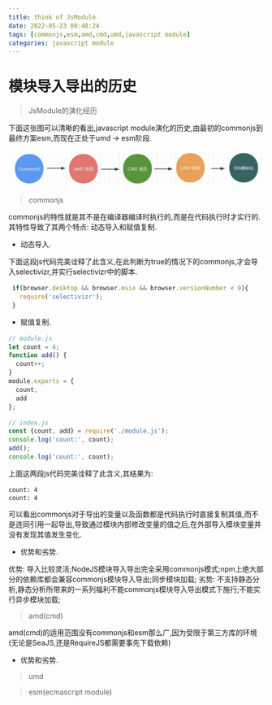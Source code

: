 ```yaml
---
title: think of JsModule
date: 2022-05-23 00:48:24
tags: [commonjs,esm,amd,cmd,umd,javascript module]
categories: javascript module
---
```


# 模块导入导出的历史

> JsModule的演化经历

   下面这张图可以清晰的看出,javascript module演化的历史,由最初的commonjs到最终方案esm,而现在正处于umd -> esm阶段.

   ![](/images/js_module_history.png)

> commonjs

   commonjs的特性就是其不是在编译器编译时执行的,而是在代码执行时才实行的.其特性导致了其两个特点: 动态导入和赋值复制.

   * 动态导入.

   下面这段js代码完美诠释了此含义,在此判断为true的情况下的commonjs,才会导入selectivizr,并实行selectivizr中的脚本.

   ```javascript
    if(browser.desktop && browser.msie && browser.versionNumber < 9){
      require('selectivizr');
    }
   ```

   * 赋值复制.

   ```javascript
   // module.js
   let count = 4;
   function add() {
     count++;
   }
   module.exports = {
     count,
     add
   };	 
   ```

   ```javascript
   // index.js
   const {count, add} = require('./module.js');
   console.log('count:', count);
   add();
   console.log('count:', count);	 
   ```

   上面这两段js代码完美诠释了此含义,其结果为:

    count: 4
    count: 4

   可以看出commonjs对于导出的变量以及函数都是代码执行时直接复制其值,而不是连同引用一起导出,导致通过模块内部修改变量的值之后,在外部导入模块变量并没有发现其值发生变化.

   * 优势和劣势.

   优势: 导入比较灵活;NodeJS模块导入导出完全采用commonjs模式;npm上绝大部分的依赖库都会兼容commonjs模块导入导出;同步模块加载;
   劣势: 不支持静态分析,静态分析所带来的一系列福利不能commonjs模块导入导出模式下施行;不能实行异步模块加载;

> amd(cmd)

   amd(cmd)的适用范围没有commonjs和esm那么广,因为受限于第三方库的环境(无论是SeaJS,还是RequireJS都需要事先下载依赖)

   * 优势和劣势.

> umd

> esm(ecmascript module)